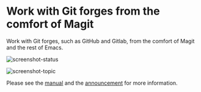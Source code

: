 Work with Git forges from the comfort of Magit
==============================================

Work with Git forges, such as GitHub and Gitlab, from the comfort
of Magit and the rest of Emacs.

![screenshot-status](http://readme.emacsair.me/forge-status.png)

![screenshot-topic](http://readme.emacsair.me/forge-topic.png)

Please see the [manual] and the [announcement] for more information.

[manual]: https://magit.vc/manual/forge
[announcement]: https://emacsair.me/2018/12/19/forge-0.1
